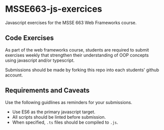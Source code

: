 # MSSE663-js-exercices

Javascript exercises for the MSSE 663 Web Frameworks course.

## Code Exercises

As part of the web frameworks course, students are required to submit exercises weekly that strengthen their understanding of OOP concepts using javascript and/or typescript.

Submissions should be made by forking this repo into each students' github account.

## Requirements and Caveats

Use the following guidlines as reminders for your submissions.

- Use ES6 as the primary javascript target.
- All scripts should be linted before submission.
- When specified, `.ts` files should be compiled to `.js`.

